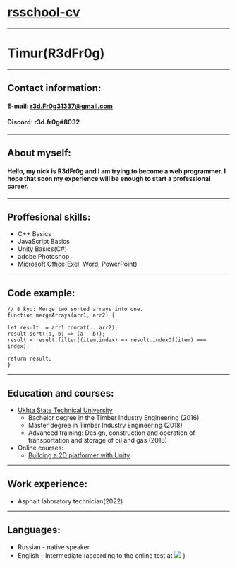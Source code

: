 # [rsschool-cv](https://github.com/R3dFr0g/rsschool-cv)
---
# Timur(R3dFr0g)
---
## Contact information:
  
#### E-mail: r3d.Fr0g31337@gmail.com
#### Discord: r3d.fr0g#8032  
---  
## About myself:
#### Hello, my nick is R3dFr0g and I am trying to become a web programmer. I hope that soon my experience will be enough to start a professional career.  
---  
## Proffesional skills:
+ C++ Basics
+ JavaScript Basics
+ Unity Basics(C#)
+ adobe Photoshop
+ Microsoft Office(Exel, Word, PowerPoint)
---  
## Code example:  
```  
// 8 kyu: Merge two sorted arrays into one.
function mergeArrays(arr1, arr2) {
    
let result  = arr1.concat(...arr2);
result.sort((a, b) => (a - b));
result = result.filter((item,index) => result.indexOf(item) === index);

return result;
}
```  
---
## Education and courses:
+ [Ukhta State Technical University](https://www.ugtu.net/)   
   + Bachelor degree in the Timber Industry Engineering (2016) 
   + Master degree in Timber Industry Engineering (2018)
   + Advanced training: Design, construction and operation of transportation and storage of oil and gas (2018)
+ Online courses:
   + [Building a 2D platformer with Unity](https://www.udemy.com/course/unity-2019/)
---  

## Work experience:  
+ Asphalt laboratory technician(2022)  
---

## Languages:  
+ Russian - native speaker
+ English - Intermediate (according to the online test at [![](https://a.storyblok.com/f/71234/103x24/da9ab91cbd/efset-logo_black.svg)](https://www.efset.org/) )